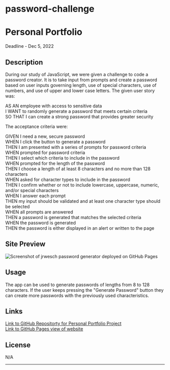# password-challenge
# Personal Portfolio

Deadline - Dec 5, 2022

## Description

During our study of JavaScript, we were given a challenge to code a password creator. It is to take input from prompts and create a password based on user inputs governing length, use of special characters, use of numbers, and use of upper and lower case letters. The given user story was: <br/>

AS AN employee with access to sensitive data<br/>
I WANT to randomly generate a password that meets certain criteria<br/>
SO THAT I can create a strong password that provides greater security<br/>

The acceptance criteria were:<br/>

GIVEN I need a new, secure password<br/>
WHEN I click the button to generate a password<br/>
THEN I am presented with a series of prompts for password criteria<br/>
WHEN prompted for password criteria<br/>
THEN I select which criteria to include in the password<br/>
WHEN prompted for the length of the password<br/>
THEN I choose a length of at least 8 characters and no more than 128 characters<br/>
WHEN asked for character types to include in the password<br/>
THEN I confirm whether or not to include lowercase, uppercase, numeric, and/or special characters<br/>
WHEN I answer each prompt<br/>
THEN my input should be validated and at least one character type should be selected<br/>
WHEN all prompts are answered<br/>
THEN a password is generated that matches the selected criteria<br/>
WHEN the password is generated<br/>
THEN the password is either displayed in an alert or written to the page<br/>




## Site Preview

![Screenshot of jrwesch password generator deployed on GitHub Pages]()


## Usage

The app can be used to generate passwords of lengths from 8 to 128 characters. If the user keeps pressing the "Generate Password" button they can create more passwords with the previously used characteristics.

## Links


[Link to GitHub Repositorty for Personal Portfolio Project](https://github.com/jrwesch/personal-portfolio) <br> 
[Link to GitHub Pages view of website](https://jrwesch.github.io/personal-portfolio/)



## License

N/A

---


